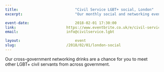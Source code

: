 ```yaml
---
title:  						"Civil Service LGBT+ social, London"
excerpt:	  					"Our monthly social and networking event in London."

event-date:	 					2018-02-01 17:30:00
link: 						https://www.eventbrite.co.uk/e/civil-service-lgbt-social-london-tickets-39611223235
email: 						info@civilservice.lgbt

layout: 						event
slug:						/2018/02/01/london-social
---
```


Our cross-government networking drinks are a chance for you to meet other LGBT+ civil servants from across government.